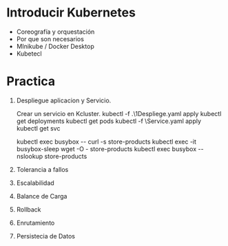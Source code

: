 # Introducir Kubernetes

- Coreografía y orquestación
- Por que son necesarios
- MInikube / Docker Desktop
- Kubetecl

# Practica
1. Despliegue aplicacion y Servicio.

   Crear un servicio en Kcluster.
   kubectl -f .\1Despliege.yaml apply
   kubectl get deployments
   kubectl get pods
   kubectl -f \Service.yaml apply
   kubectl get svc

   kubectl exec busybox -- curl -s store-products
   kubectl exec -it busybox-sleep wget -O - store-products
   kubectl exec busybox -- nslookup store-products

2. Tolerancia a fallos
3. Escalabilidad
4. Balance de Carga
5. Rollback
6. Enrutamiento
7. Persistecia de Datos









